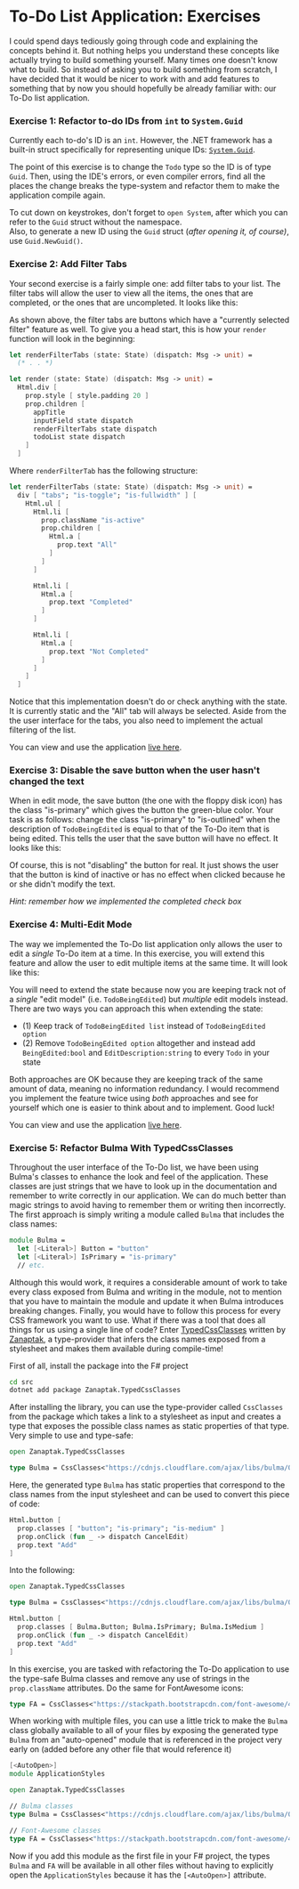 # To-Do List Application: Exercises

I could spend days tediously going through code and explaining the concepts behind it. But nothing helps you understand these concepts like actually trying to build something yourself. Many times one doesn't know what to build. So instead of asking you to build something from scratch, I have decided that it would be nicer to work with and add features to something that by now you should hopefully be already familiar with: our To-Do list application.

### Exercise 1: Refactor to-do IDs from `int` to `System.Guid`

Currently each to-do's ID is an `int`. However, the .NET framework has a built-in struct specifically for representing unique IDs: [`System.Guid`](https://docs.microsoft.com/en-us/dotnet/api/system.guid?view=netcore-3.1).

The point of this exercise is to change the `Todo` type so the ID is of type `Guid`. Then, using the IDE's errors, or even compiler errors, find all the places the change breaks the type-system and refactor them to make the application compile again.

To cut down on keystrokes, don't forget to `open System`, after which you can refer to the `Guid` struct without the namespace.  
Also, to generate a new ID using the `Guid` struct (_after opening it, of course)_, use `Guid.NewGuid()`.

### Exercise 2: Add Filter Tabs

Your second exercise is a fairly simple one: add filter tabs to your list. The filter tabs will allow the user to view all the items, the ones that are completed, or the ones that are uncompleted. It looks like this:

<div style="width:100%">
  <div style="margin: 0 auto; width:65%;">
    <resolved-image source="/images/elm/todo-exercise-one.gif" />
  </div>
</div>

As shown above, the filter tabs are buttons which have a "currently selected filter" feature as well. To give you a head start, this is how your `render` function will look in the beginning:

```fsharp {highlight: [1, 10]}
let renderFilterTabs (state: State) (dispatch: Msg -> unit) =
  (* . . *)

let render (state: State) (dispatch: Msg -> unit) =
  Html.div [
    prop.style [ style.padding 20 ]
    prop.children [
      appTitle
      inputField state dispatch
      renderFilterTabs state dispatch
      todoList state dispatch
    ]
  ]
```
Where `renderFilterTab` has the following structure:
```fsharp
let renderFilterTabs (state: State) (dispatch: Msg -> unit) =
  div [ "tabs"; "is-toggle"; "is-fullwidth" ] [
    Html.ul [
      Html.li [
        prop.className "is-active"
        prop.children [
          Html.a [
            prop.text "All"
          ]
        ]
      ]

      Html.li [
        Html.a [
          prop.text "Completed"
        ]
      ]

      Html.li [
        Html.a [
          prop.text "Not Completed"
        ]
      ]
    ]
  ]
```
Notice that this implementation doesn't do or check anything with the state. It is currently static and the "All" tab will always be selected. Aside from the the user interface for the tabs, you also need to implement the actual filtering of the list.

You can view and use the application [live here](https://zaid-ajaj.github.io/elmish-todo-exercises/).

### Exercise 3: Disable the save button when the user hasn't changed the text

When in edit mode, the save button (the one with the floppy disk icon) has the class "is-primary" which gives the button the green-blue color. Your task is as follows: change the class "is-primary" to "is-outlined" when the description of `TodoBeingEdited` is equal to that of the To-Do item that is being edited. This tells the user that the save button will have no effect. It looks like this:

<div style="width:100%">
  <div style="margin: 0 auto; width:65%;">
    <resolved-image source="/images/elm/todo-exercise-two.gif" />
  </div>
</div>

Of course, this is not "disabling" the button for real. It just shows the user that the button is kind of inactive or has no effect when clicked because he or she didn't modify the text.

*Hint: remember how we implemented the completed check box*

### Exercise 4: Multi-Edit Mode

The way we implemented the To-Do list application only allows the user to edit a *single* To-Do item at a time. In this exercise, you will extend this feature and allow the user to edit multiple items at the same time. It will look like this:

<div style="width:100%">
  <div style="margin: 0 auto; width:65%;">
    <resolved-image source="/images/elm/todo-exercise-three.gif" />
  </div>
</div>

You will need to extend the state because now you are keeping track not of a *single* "edit model" (i.e. `TodoBeingEdited`) but *multiple* edit models instead. There are two ways you can approach this when extending the state:
 - (1) Keep track of `TodoBeingEdited list` instead of `TodoBeingEdited option`
 - (2) Remove `TodoBeingEdited option` altogether and instead add `BeingEdited:bool` and `EditDescription:string` to every `Todo` in your state

Both approaches are OK because they are keeping track of the same amount of data, meaning no information redundancy. I would recommend you implement the feature twice using *both* approaches and see for yourself which one is easier to think about and to implement. Good luck!

You can view and use the application [live here](https://zaid-ajaj.github.io/elmish-todo-exercises/).

### Exercise 5: Refactor Bulma With TypedCssClasses

Throughout the user interface of the To-Do list, we have been using Bulma's classes to enhance the look and feel of the application. These classes are just strings that we have to look up in the documentation and remember to write correctly in our application. We can do much better than magic strings to avoid having to remember them or writing then incorrectly. The first approach is simply writing a module called `Bulma` that includes the class names:
```fsharp
module Bulma =
  let [<Literal>] Button = "button"
  let [<Literal>] IsPrimary = "is-primary"
  // etc.
```
Although this would work, it requires a considerable amount of work to take every class exposed from Bulma and writing in the module, not to mention that you have to maintain the module and update it when Bulma introduces breaking changes. Finally, you would have to follow this process for every CSS framework you want to use. What if there was a tool that does all things for us using a single line of code? Enter [TypedCssClasses](https://github.com/zanaptak/TypedCssClasses) written by [Zanaptak](https://github.com/zanaptak), a type-provider that infers the class names exposed from a stylesheet and makes them available during compile-time!

First of all, install the package into the F# project
```bash
cd src
dotnet add package Zanaptak.TypedCssClasses
```
After installing the library, you can use the type-provider called `CssClasses` from the package which takes a link to a stylesheet as input and creates a type that exposes the possible class names as static properties of that type. Very simple to use and type-safe:

```fsharp
open Zanaptak.TypedCssClasses

type Bulma = CssClasses<"https://cdnjs.cloudflare.com/ajax/libs/bulma/0.7.4/css/bulma.min.css", Naming.PascalCase>
```
Here, the generated type `Bulma` has static properties that correspond to the class names from the input stylesheet and can be used to convert this piece of code:
```fsharp
Html.button [
  prop.classes [ "button"; "is-primary"; "is-medium" ]
  prop.onClick (fun _ -> dispatch CancelEdit)
  prop.text "Add"
]
```
Into the following:
```fsharp
open Zanaptak.TypedCssClasses

type Bulma = CssClasses<"https://cdnjs.cloudflare.com/ajax/libs/bulma/0.7.4/css/bulma.min.css", Naming.PascalCase>

Html.button [
  prop.classes [ Bulma.Button; Bulma.IsPrimary; Bulma.IsMedium ]
  prop.onClick (fun _ -> dispatch CancelEdit)
  prop.text "Add"
]
```
In this exercise, you are tasked with refactoring the To-Do application to use the type-safe Bulma classes and remove any use of strings in the `prop.className` attributes. Do the same for FontAwesome icons:
```fsharp
type FA = CssClasses<"https://stackpath.bootstrapcdn.com/font-awesome/4.7.0/css/font-awesome.min.css", Naming.PascalCase>
```

When working with multiple files, you can use a little trick to make the `Bulma` class globally available to all of your files by exposing the generated type `Bulma` from an "auto-opened" module that is referenced in the project very early on (added before any other file that would reference it)
```fsharp
[<AutoOpen>]
module ApplicationStyles

open Zanaptak.TypedCssClasses

// Bulma classes
type Bulma = CssClasses<"https://cdnjs.cloudflare.com/ajax/libs/bulma/0.7.4/css/bulma.min.css", Naming.PascalCase>

// Font-Awesome classes
type FA = CssClasses<"https://stackpath.bootstrapcdn.com/font-awesome/4.7.0/css/font-awesome.min.css", Naming.PascalCase>
```
Now if you add this module as the first file in your F# project, the types `Bulma` and `FA` will be available in all other files without having to explicitly open the `ApplicationStyles` because it has the `[<AutoOpen>]` attribute.
